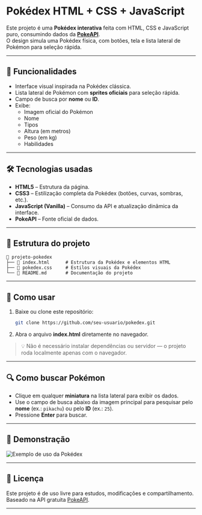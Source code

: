 # Pokédex HTML + CSS + JavaScript

Este projeto é uma **Pokédex interativa** feita com HTML, CSS e JavaScript puro, consumindo dados da **[PokeAPI](https://pokeapi.co/)**.  
O design simula uma Pokédex física, com botões, tela e lista lateral de Pokémon para seleção rápida.

---

## 🎯 Funcionalidades
- Interface visual inspirada na Pokédex clássica.
- Lista lateral de Pokémon com **sprites oficiais** para seleção rápida.
- Campo de busca por **nome** ou **ID**.
- Exibe:
  - Imagem oficial do Pokémon
  - Nome
  - Tipos
  - Altura (em metros)
  - Peso (em kg)
  - Habilidades

---

## 🛠️ Tecnologias usadas
- **HTML5** – Estrutura da página.
- **CSS3** – Estilização completa da Pokédex (botões, curvas, sombras, etc.).
- **JavaScript (Vanilla)** – Consumo da API e atualização dinâmica da interface.
- **PokeAPI** – Fonte oficial de dados.

---

## 📂 Estrutura do projeto
```
📁 projeto-pokedex
├── 📄 index.html      # Estrutura da Pokédex e elementos HTML
├── 📄 pokedex.css     # Estilos visuais da Pokédex
└── 📄 README.md       # Documentação do projeto
```

---

## 🚀 Como usar
1. Baixe ou clone este repositório:
   ```bash
   git clone https://github.com/seu-usuario/pokedex.git
   ```
2. Abra o arquivo **index.html** diretamente no navegador.

> 💡 Não é necessário instalar dependências ou servidor — o projeto roda localmente apenas com o navegador.

---

## 🔍 Como buscar Pokémon
- Clique em qualquer **miniatura** na lista lateral para exibir os dados.
- Use o campo de busca abaixo da imagem principal para pesquisar pelo **nome** (ex.: `pikachu`) ou pelo **ID** (ex.: `25`).
- Pressione **Enter** para buscar.

---

## 📸 Demonstração
![Exemplo de uso da Pokédex](https://raw.githubusercontent.com/PokeAPI/sprites/master/sprites/pokemon/25.png)

---

## 📜 Licença
Este projeto é de uso livre para estudos, modificações e compartilhamento.  
Baseado na API gratuita [PokeAPI](https://pokeapi.co/).

---
